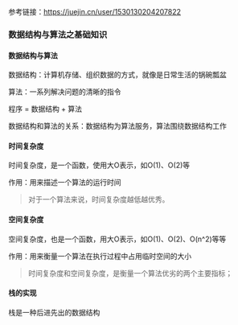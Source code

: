 参考链接：https://juejin.cn/user/1530130204207822

### 数据结构与算法之基础知识

#### 数据结构与算法

数据结构：计算机存储、组织数据的方式，就像是日常生活的锅碗瓢盆

算法：一系列解决问题的清晰的指令

程序 = 数据结构 + 算法

数据结构和算法的关系：数据结构为算法服务，算法围绕数据结构工作

#### 时间复杂度

时间复杂度，是一个函数，使用大O表示，如O(1)、O(2)等

作用：用来描述一个算法的运行时间

> 对于一个算法来说，时间复杂度越低越优秀。

#### 空间复杂度

空间复杂度，也是一个函数，用大O表示，如O(1)、O(2)、O(n^2)等等

作用：用来衡量一个算法在执行过程中占用临时空间的大小

> 时间复杂度和空间复杂度，是衡量一个算法优劣的两个主要指标；

#### 栈的实现

栈是一种后进先出的数据结构